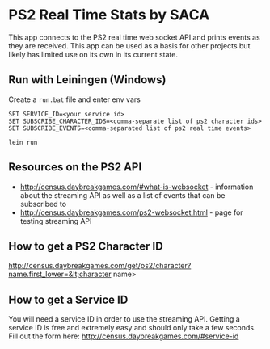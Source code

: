 # PS2 Real Time Stats by SACA

This app connects to the PS2 real time web socket API and prints events as they are received. This app can be used as a basis for other projects but likely has limited use on its own in its current state.

## Run with Leiningen (Windows)

Create a `run.bat` file and enter env vars
```
SET SERVICE_ID=<your service id>
SET SUBSCRIBE_CHARACTER_IDS=<comma-separate list of ps2 character ids>
SET SUBSCRIBE_EVENTS=<comma-separated list of ps2 real time events>

lein run
```

## Resources on the PS2 API
* http://census.daybreakgames.com/#what-is-websocket - information about the streaming API as well as a list of events that can be subscribed to
* http://census.daybreakgames.com/ps2-websocket.html - page for testing streaming API

## How to get a PS2 Character ID
http://census.daybreakgames.com/get/ps2/character?name.first_lower=&lt;character name&gt;

## How to get a Service ID
You will need a service ID in order to use the streaming API. Getting a service ID is free and extremely easy and should only take a few seconds.  Fill out the form here: http://census.daybreakgames.com/#service-id
